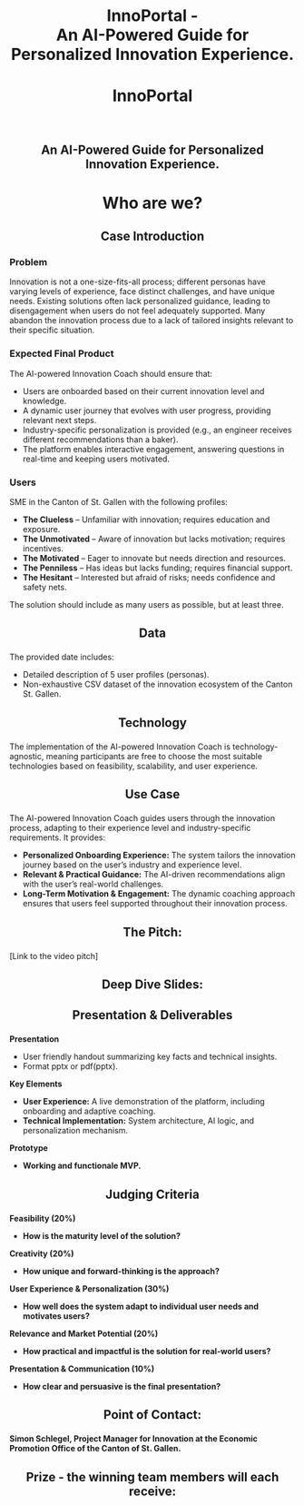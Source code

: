 # <p align="center"> InnoPortal - <br> An AI-Powered Guide for Personalized Innovation Experience. </p>
<h1 align="center">InnoPortal</h1><br> <h2 align="center">An AI-Powered Guide for Personalized Innovation Experience.</h2>


# <p align="center"> Who are we? </p>


## <p align="center"> Case Introduction </p>
<h3>Problem</h3>
<p>Innovation is not a one-size-fits-all process; different personas have varying levels of experience, face distinct challenges, and have unique needs. Existing solutions often lack personalized guidance, leading to disengagement when users do not feel adequately supported. Many abandon the innovation process due to a lack of tailored insights relevant to their specific situation.</p>

<h3>Expected Final Product</h3>
<p>The AI-powered Innovation Coach should ensure that:</p>
<ul>
    <li>Users are onboarded based on their current innovation level and knowledge.</li>
     <li>A dynamic user journey that evolves with user progress, providing relevant next steps.</li>
    <li>Industry-specific personalization is provided (e.g., an engineer receives different recommendations than a baker).</li>
    <li>The platform enables interactive engagement, answering questions in real-time and keeping users motivated.</li>
</ul>

<h3>Users</h3>
<p>SME in the Canton of St. Gallen with the following profiles:</p>
<ul>
    <li><strong>The Clueless</strong> – Unfamiliar with innovation; requires education and exposure.</li>
    <li><strong>The Unmotivated</strong> – Aware of innovation but lacks motivation; requires incentives.</li>
    <li><strong>The Motivated</strong> – Eager to innovate but needs direction and resources.</li>
    <li><strong>The Penniless</strong> – Has ideas but lacks funding; requires financial support.</li>
    <li><strong>The Hesitant</strong> – Interested but afraid of risks; needs confidence and safety nets.</li>
</ul>
<p>The solution should include as many users as possible, but at least three.</p>


## <p align="center"> Data </p>
The provided date includes:
 <ul>
    <li>Detailed description of 5 user profiles (personas).</li>
    <li>Non-exhaustive CSV dataset of the innovation ecosystem of the Canton St. Gallen.</li>
</ul>

## <p align="center"> Technology </p>
<p>The implementation of the AI-powered Innovation Coach is technology-agnostic, meaning participants are free to choose the most suitable technologies based on feasibility, scalability, and user experience.</p>

## <p align="center"> Use Case </p>
<p>The AI-powered Innovation Coach guides users through the innovation process, adapting to their experience level and industry-specific requirements. It provides:</p>
<ul>
    <li><strong>Personalized Onboarding Experience:</strong> The system tailors the innovation journey based on the user’s industry and experience level.</li>
    <li><strong>Relevant & Practical Guidance:</strong> The AI-driven recommendations align with the user’s real-world challenges.</li>
    <li><strong>Long-Term Motivation & Engagement:</strong> The dynamic coaching approach ensures that users feel supported throughout their innovation process.</li>
</ul>



## <p align="center"> The Pitch: </p>
[Link to the video pitch]

## <p align="center"> Deep Dive Slides: </p>

<p align="center">  </p>

## <p align="center"> Presentation & Deliverables </p>
<p><strong>Presentation</strong></p>
    <ul>
        <li>User friendly handout summarizing key facts and technical insights.</li>
        <li>Format pptx or pdf(pptx).</li>
    </ul>
    <p><strong>Key Elements</strong></p>
    <ul>
        <li><strong>User Experience:</strong> A live demonstration of the platform, including onboarding and adaptive coaching.</li>
        <li><strong>Technical Implementation:</strong> System architecture, AI logic, and personalization mechanism.</li>
    </ul>
    <p><strong>Prototype</strong></p>
    <ul>
        <li><strong>Working and functionale MVP.</li>
    </ul>
    

## <p align="center"> Judging Criteria </p>

<strong>Feasibility (20%)</strong>
<ul>
    <li>How is the maturity level of the solution?</li>
</ul>

<strong>Creativity (20%)</strong>
<ul>
    <li>How unique and forward-thinking is the approach?</li>
</ul>

<strong>User Experience & Personalization (30%)</strong>
<ul>
    <li>How well does the system adapt to individual user needs and motivates users?</li>
</ul>

<strong>Relevance and Market Potential (20%)</strong>
<ul>
    <li>How practical and impactful is the solution for real-world users?</li>
</ul>

<strong>Presentation & Communication (10%)</strong>
<ul>
    <li>How clear and persuasive is the final presentation?</li>
</ul>
    
## <p align="center"> Point of Contact: </p>
<p>Simon Schlegel, Project Manager for Innovation at the Economic Promotion Office of the Canton of St. Gallen.</p>

## <p align="center"> Prize - the winning team members will each receive: </p>
